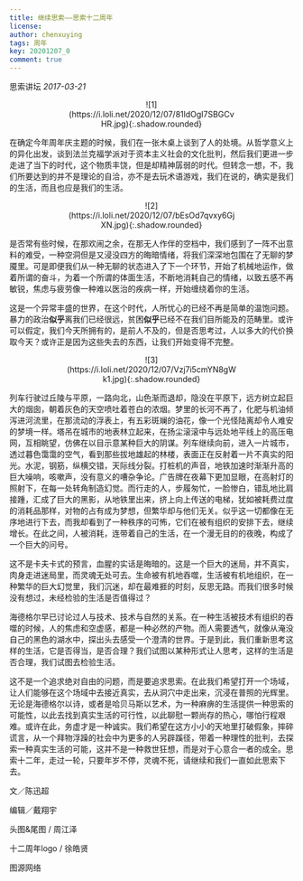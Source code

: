 ```yaml
---
title: 继续思索——思索十二周年
license: 
author: chenxuying
tags: 周年
key: 20201207_0
comment: true
---
```


思索讲坛  *2017-03-21*

<div style="width:60%; margin: auto;" align="center" markdown="1">
![1](https://i.loli.net/2020/12/07/81ldOgI7SBGCvHR.jpg){:.shadow.rounded}
</div>

在确定今年周年庆主题的时候，我们在一张木桌上谈到了人的处境。从哲学意义上的异化出发，谈到法兰克福学派对于资本主义社会的文化批判，然后我们更进一步走进了当下的时代，这个物质丰饶，但是却精神孱弱的时代。但转念一想，不，我们所要达到的并不是理论的自洽，亦不是去玩术语游戏，我们在说的，确实是我们的生活，而且也应是我们的生活。

<div style="width:60%; margin: auto;" align="center" markdown="1">
![2](https://i.loli.net/2020/12/07/bEsOd7qvxy6GjXN.jpg){:.shadow.rounded}
</div>

是否常有些时候，在那欢闹之余，在那无人作伴的空档中，我们感到了一阵不出意料的难受，一种空洞但是又浸没四方的晦暗情绪，将我们深深地包围在了无聊的梦魇里。可是即便我们从一种无聊的状态进入了下一个环节，开始了机械地运作，做着所谓的奋斗，为着一个所谓的体面生活，不断地消耗自己的情绪，以致五感不再敏锐，焦虑与疲劳像一种难以医治的疾病一样，开始缠绕着你的生活。

这是一个异常丰盛的世界，在这个时代，人所忧心的已经不再是简单的温饱问题。暴力的政治**似乎**离我们已经很远，贫困**似乎**已经不在我们目所能及的范畴里。或许可以假定，我们今天所拥有的，是前人不及的，但是否思考过，人以多大的代价换取今天？或许正是因为这些失去的东西，让我们开始变得不完整。

<div style="width:60%; margin: auto;" align="center" markdown="1">
![3](https://i.loli.net/2020/12/07/Vzj7i5cmYN8gWk1.jpg){:.shadow.rounded}
</div>

列车行驶过丘陵与平原，一路向北，山色渐而退却，隐没在平原下，远方树立起巨大的烟囱，朝着灰色的天空喷吐着苍白的浓烟。梦里的长河不再了，化肥与机油倾泻进河流里，在那流动的浮表上，有五彩斑斓的油花，像一个光怪陆离却令人难安的梦境一样。塔吊在城市的地表林立起来，在扬尘滚滚中与远处地平线上的高压电网，互相眺望，仿佛在以目示意某种巨大的阴谋。列车继续向前，进入一片城市，透过暮色霭霭的空气，看到那些拔地雄起的林楼，表面正在反射着一片不真实的阳光。水泥，钢筋，纵横交错，天际线分裂。打桩机的声音，地铁加速时渐渐升高的巨大噪响，咳嗽声，没有意义的嘈杂争论。广告牌在夜幕下更加显眼，在高射灯的照射下，在每一处转角制造幻觉。而行走的人，步履匆忙，一脸惨白，错乱地比肩接踵，汇成了巨大的黑影，从地铁里出来，挤上向上传送的电梯，犹如被耗费过度的消耗品那样，对物的占有成为梦想，但繁华却与他们无关。似乎这一切都像在无序地进行下去，而我却看到了一种秩序的可怖，它们在被有组织的安排下去，继续增长。在此之间，人被消耗，连带着自己的生活，在一个漫无目的的夜晚，构成了一个巨大的问号。

这不是卡夫卡式的预言，血腥的实话是晦暗的。这是一个巨大的迷局，并不真实，肉身走进迷局里，而灵魂无处可去。生命被有机地吞噬，生活被有机地组织，在一种繁华的巨大幻觉里，我们沉迷，却在最难捱的时刻，反思无路。而我们很多时候没有想过，未经检验的生活是否值得过？

海德格尔早已讨论过人与技术、技术与自然的关系。在一种生活被技术有组织的吞噬的时候，人的焦虑和空虚感，都是一种必然的产物。而人需要透气，就像从淹没自己的黑色的湖水中，探出头去感受一个澄清的世界。于是到此，我们重新思考这样的生活，它是否得当，是否合理？我们试图以某种形式让人思考，这样的生活是否合理，我们试图去检验生活。

这不是一个追求绝对自由的问题，而是要追求思索。在此我们希望打开一个场域，让人们能够在这个场域中去接近真实，去从洞穴中走出来，沉浸在普照的光辉里。无论是海德格尔以诗，或者是哈贝马斯以艺术，为一种麻痹的生活提供一种思索的可能性，以此去找到真实生活的可行性，以此聊慰一颗尚存的热心，哪怕行程艰难。或许在此，务虚才是一种诚实。我们希望在这方小小的天地里打破假象，摔碎谎言，从一个拜物浮躁的社会中为更多的人另辟蹊径，带着一种理性的批判，去探索一种真实生活的可能，这并不是一种救世狂想，而是对于心意合一者的成全。思索十二年，走过一轮，只要年岁不停，灵魂不死，请继续和我们一直如此思索下去。


文／陈迅超

编辑／戴翔宇

头图&尾图 / 周江泽

十二周年logo / 徐皓贤

图源网络